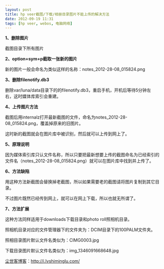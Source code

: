 ```yaml
---
layout: post
title: hp veer截图/下载/相册目录图片不能上传的解决方法
date: 2012-09-19 11:31
tags: [hp veer, webos, 电脑网络]
---
```

<strong>1、删除图片</strong>

截图目录下所有图片

<strong>2、option+sym+p截取一张新的图片</strong>

新的图片一般会命名为类似这样的名称：notes_2012-28-08_015824.png

<strong>3、删除filenotify.db3</strong>

删除var/luna/data目录下的的filenotify.db3，重启手机，开机后等待5分钟左右，这时媒体库索引会重建。

<strong>4、上传图片方法</strong>

截图后用internalz打开最新截图的文件，命名为notes_2012-28-08_015824.png，覆盖掉原来的旧图片。

这时新的截图就会在图片库中被识别，然后就可以上传到网上了。

<strong>5、原理说明</strong>

因为媒体索引库只认文件名称，所以只要把最新想要上传的截图命名为已经索引的文件名（notes_2012-28-08_015824.png）就可以在图片库中找到并上传了。

<strong>6、方法缺陷</strong>

用这种方法新截图会替换掉老截图，所以如果需要老的截图请将图片复制到其它目录。

不过图片既然已经传到网上，就可以在网上下载，所以也就无所谓了。

<strong>7、方法扩展</strong>

这种方法同样适用于downloads下载目录和photo roll照相机目录。

照相机目录对应的文件管理器下的文件夹为：DCIM目录下的100PALM文件夹。

照相目录图片默认文件名类似为：CIMG0003.jpg

下载目录图片默认文件名类似为：img_1346091668648.jpg

<a href="http://i.lvshiminglu.com/">尘世客博客</a>：<a href="http://i.lvshiminglu.com/">http://i.lvshiminglu.com/</a>

